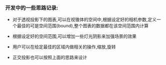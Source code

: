 ### 开发中的一些思路记录:
* 对于透视投影下的图表,可以在视锥体的空间中,根据设定好的相机参数,定义一个最佳的可是空间范围(bound),整个图表的数据都在该空间范围内计算

* 根据设定好的空间范围,可以增加一些灯光阴影来加强场景的效果

* 用户可以在给定最佳的区域内做相关的操作,缩放,旋转

* 正交投影也可以按照上面的思路来设计



